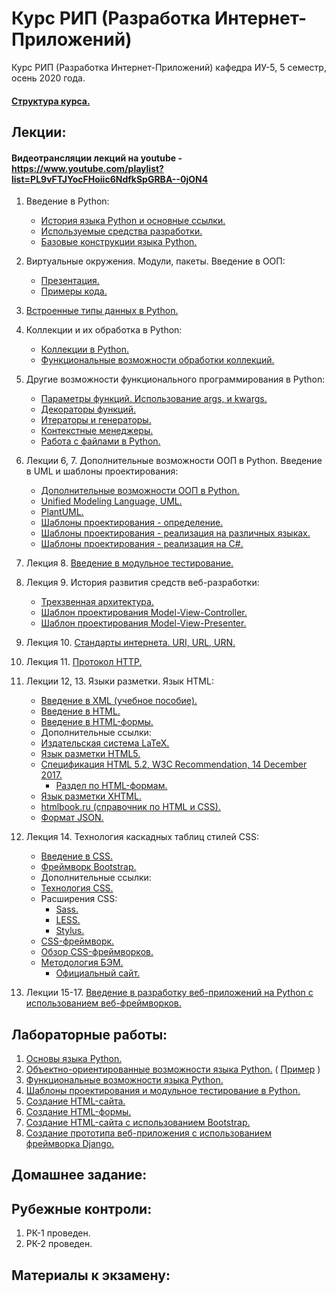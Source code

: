 # Курс РИП (Разработка Интернет-Приложений)
Курс РИП (Разработка Интернет-Приложений) кафедра ИУ-5, 5 семестр, осень 2020 года.

#### [Структура курса.](https://github.com/iu5team/iu5web-fall-2020/blob/master/pres/rip_intro.pdf)

## Лекции:

#### Видеотрансляции лекций на youtube - https://www.youtube.com/playlist?list=PL9vFTJYocFHoiic6NdfkSpGRBA--0jON4

1. Введение в Python:
    * [История языка Python и основные ссылки.](https://github.com/iu5team/iu5web-fall-2020/wiki/python_intro)
    * [Используемые средства разработки.](https://github.com/iu5team/iu5web-fall-2020/wiki/IDE)
    * [Базовые конструкции языка Python.](https://nbviewer.jupyter.org/github/iu5team/iu5web-fall-2020/blob/master/notebooks/lect_1/python_lect_1.ipynb)

1. Виртуальные окружения. Модули, пакеты. Введение в ООП:
    * [Презентация.](https://github.com/iu5team/iu5web-fall-2020/blob/master/pres/lect2/oop.pdf)
    * [Примеры кода.](/code/lect2_code)

1. [Встроенные типы данных в Python.](https://nbviewer.jupyter.org/github/iu5team/iu5web-fall-2020/blob/master/notebooks/lect_3/built_in_types.ipynb)

1. Коллекции и их обработка в Python:
    * [Коллекции в Python.](https://nbviewer.jupyter.org/github/iu5team/iu5web-fall-2020/blob/master/notebooks/lect_4/collections.ipynb)
    * [Функциональные возможности обработки коллекций.](https://nbviewer.jupyter.org/github/iu5team/iu5web-fall-2020/blob/master/notebooks/lect_4/fp_collections.ipynb)

1. Другие возможности функционального программирования в Python:
    * [Параметры функций. Использование args, и kwargs.](https://nbviewer.jupyter.org/github/iu5team/iu5web-fall-2020/blob/master/notebooks/lect_5/args_kwargs.ipynb)
    * [Декораторы функций.](https://nbviewer.jupyter.org/github/iu5team/iu5web-fall-2020/blob/master/notebooks/lect_5/decorators.ipynb)
    * [Итераторы и генераторы.](https://nbviewer.jupyter.org/github/iu5team/iu5web-fall-2020/blob/master/notebooks/lect_5/iterators_generators.ipynb)
    * [Контекстные менеджеры.](https://nbviewer.jupyter.org/github/iu5team/iu5web-fall-2020/blob/master/notebooks/lect_5/context_managers.ipynb)
    * [Работа с файлами в Python.](https://nbviewer.jupyter.org/github/iu5team/iu5web-fall-2020/blob/master/notebooks/lect_5/files/files.ipynb)

1. Лекции 6, 7. Дополнительные возможности ООП в Python. Введение в UML и шаблоны проектирования:
    * [Дополнительные возможности ООП в Python.](https://nbviewer.jupyter.org/github/iu5team/iu5web-fall-2020/blob/master/notebooks/lect_6/oop_adv.ipynb)
    * [Unified Modeling Language, UML.](https://ru.wikipedia.org/wiki/UML)
    * [PlantUML.](https://plantuml.com/)
    * [Шаблоны проектирования - определение.](https://ru.wikipedia.org/wiki/%D0%A8%D0%B0%D0%B1%D0%BB%D0%BE%D0%BD_%D0%BF%D1%80%D0%BE%D0%B5%D0%BA%D1%82%D0%B8%D1%80%D0%BE%D0%B2%D0%B0%D0%BD%D0%B8%D1%8F)
    * [Шаблоны проектирования - реализация на различных языках.](https://refactoring.guru/ru/design-patterns/catalog)
    * [Шаблоны проектирования - реализация на C#.](https://metanit.com/sharp/patterns/1.1.php)

1. Лекция 8. [Введение в модульное тестирование.](https://github.com/iu5team/iu5web-fall-2020/blob/master/pres/rip_test.pdf)


1. Лекция 9. История развития средств веб-разработки: 
    * [Трехзвенная архитектура.](https://github.com/iu5team/iu5web-fall-2020/blob/master/pres/lect_web/web_intro.pdf)
    * [Шаблон проектирования Model-View-Controller.](https://ru.wikipedia.org/wiki/Model-View-Controller)
    * [Шаблон проектирования Model-View-Presenter.](https://ru.wikipedia.org/wiki/Model-View-Presenter)


1. Лекция 10. [Стандарты интернета. URI, URL, URN.](https://github.com/iu5team/iu5web-fall-2020/blob/master/pres/rip_http.pdf)


1. Лекция 11. [Протокол HTTP.](https://github.com/iu5team/iu5web-fall-2020/blob/master/pres/rip_http.pdf)

1. Лекции 12, 13. Языки разметки. Язык HTML: 
    * [Введение в XML (учебное пособие).](https://ugapanyuk.github.io/data/XML_2014.zip)
    * [Введение в HTML.](https://ugapanyuk.github.io/data/html.zip)
    * [Введение в HTML-формы.](https://ugapanyuk.github.io/data/html_forms.zip)
    * Дополнительные ссылки:
    * [Издательская система LaTeX.](https://ru.wikipedia.org/wiki/LaTeX)
    * [Язык разметки HTML5.](https://ru.wikipedia.org/wiki/HTML5)
    * [Спецификация HTML 5.2, W3C Recommendation, 14 December 2017.](https://www.w3.org/TR/html52/)
        * [Раздел по HTML-формам.](https://www.w3.org/TR/html52/sec-forms.html)
    * [Язык разметки XHTML.](https://ru.wikipedia.org/wiki/XHTML)
    * [htmlbook.ru (справочник по HTML и CSS).](http://htmlbook.ru/)
    * [Формат JSON.](https://ru.wikipedia.org/wiki/JSON)


1. Лекция 14. Технология каскадных таблиц стилей CSS:
    * [Введение в CSS.](https://ugapanyuk.github.io/data/lab3_css_styles.zip)
    * [Фреймворк Bootstrap.](https://getbootstrap.com/)
    * Дополнительные ссылки:
    * [Технология CSS.](https://ru.wikipedia.org/wiki/CSS)
    * Расширения CSS:
        * [Sass.](https://ru.wikipedia.org/wiki/Sass)
        * [LESS.](https://ru.wikipedia.org/wiki/LESS_(%D1%8F%D0%B7%D1%8B%D0%BA_%D1%81%D1%82%D0%B8%D0%BB%D0%B5%D0%B9))
        * [Stylus.](https://ru.wikipedia.org/wiki/Stylus)
    * [CSS-фреймворк.](https://ru.wikipedia.org/wiki/CSS-%D1%84%D1%80%D0%B5%D0%B9%D0%BC%D0%B2%D0%BE%D1%80%D0%BA)
    * [Обзор CSS-фреймворков.](https://techrocks.ru/2019/12/19/6-best-css-frameworks/)
    * [Методология БЭМ.](https://ru.wikipedia.org/wiki/%D0%91%D0%AD%D0%9C)
        * [Официальный сайт.](https://ru.bem.info/)


1. Лекции 15-17. [Введение в разработку веб-приложений на Python с использованием веб-фреймворков.](https://github.com/iu5team/iu5web-fall-2020/blob/master/pres/rip_django.pdf)


## Лабораторные работы:
1. [Основы языка Python.](https://github.com/iu5team/iu5web-fall-2020/wiki/lab_python_intro)
1. [Объектно-ориентированные возможности языка Python.](https://github.com/iu5team/iu5web-fall-2020/wiki/lab_python_oop) ( [Пример](/code/lab2_code) )
1. [Функциональные возможности языка Python.](https://github.com/iu5team/iu5web-fall-2020/wiki/lab_python_fp)
1. [Шаблоны проектирования и модульное тестирование в Python.](https://github.com/iu5team/iu5web-fall-2020/wiki/lab_python_test)
1. [Создание HTML-сайта.](https://github.com/iu5team/iu5web-fall-2020/wiki/lab_html_intro)
1. [Создание HTML-формы.](https://github.com/iu5team/iu5web-fall-2020/wiki/lab_html_forms)
1. [Создание HTML-сайта с использованием Bootstrap.](https://github.com/iu5team/iu5web-fall-2020/wiki/lab_html_bootstrap)
1. [Создание прототипа веб-приложения с использованием фреймворка Django.](https://github.com/iu5team/iu5web-fall-2020/wiki/lab_django)


## Домашнее задание:


## Рубежные контроли:
1. РК-1 проведен.
1. РК-2 проведен.


## Материалы к экзамену:

